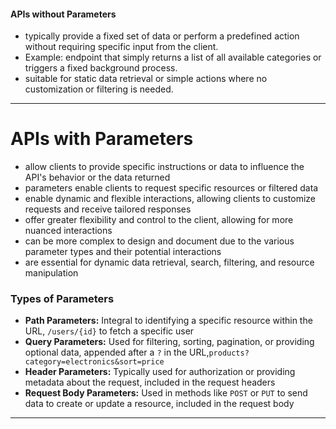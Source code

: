 #### APIs without Parameters
- typically provide a fixed set of data or perform a predefined action without requiring specific input from the client.
- Example: endpoint that simply returns a list of all available categories or triggers a fixed background process.
- suitable for static data retrieval or simple actions where no customization or filtering is needed.
_____________________________________________________________________


# APIs with Parameters
- allow clients to provide specific instructions or data to influence the API's behavior or the data returned
- parameters enable clients to request specific resources or filtered data
- enable dynamic and flexible interactions, allowing clients to customize requests and receive tailored responses
- offer greater flexibility and control to the client, allowing for more nuanced interactions
- can be more complex to design and document due to the various parameter types and their potential interactions
- are essential for dynamic data retrieval, search, filtering, and resource manipulation
### Types of Parameters
- **Path Parameters:** Integral to identifying a specific resource within the URL, `/users/{id}` to fetch a specific user
- **Query Parameters:** Used for filtering, sorting, pagination, or providing optional data, appended after a `?` in the URL,`products?category=electronics&sort=price`
- **Header Parameters:** Typically used for authorization or providing metadata about the request, included in the request headers
- **Request Body Parameters:** Used in methods like `POST` or `PUT` to send data to create or update a resource, included in the request body
___________________________________________________________________


